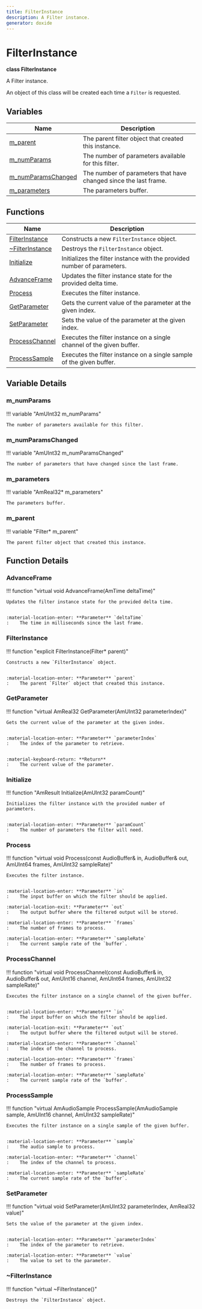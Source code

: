 ```yaml
---
title: FilterInstance
description: A Filter instance.
generator: doxide
---
```



# FilterInstance

**class  FilterInstance**


A Filter instance.

An object of this class will be created each time a `Filter` is requested.


    


## Variables

| Name | Description |
| ---- | ----------- |
| [m_parent](#m_parent) | The parent filter object that created this instance.  |
| [m_numParams](#m_numParams) | The number of parameters available for this filter.  |
| [m_numParamsChanged](#m_numParamsChanged) | The number of parameters that have changed since the last frame.  |
| [m_parameters](#m_parameters) | The parameters buffer.  |

## Functions

| Name | Description |
| ---- | ----------- |
| [FilterInstance](#FilterInstance) | Constructs a new `FilterInstance` object. |
| [~FilterInstance](#_u007eFilterInstance) | Destroys the `FilterInstance` object.  |
| [Initialize](#Initialize) | Initializes the filter instance with the provided number of parameters. |
| [AdvanceFrame](#AdvanceFrame) | Updates the filter instance state for the provided delta time. |
| [Process](#Process) | Executes the filter instance. |
| [GetParameter](#GetParameter) | Gets the current value of the parameter at the given index. |
| [SetParameter](#SetParameter) | Sets the value of the parameter at the given index. |
| [ProcessChannel](#ProcessChannel) | Executes the filter instance on a single channel of the given buffer. |
| [ProcessSample](#ProcessSample) | Executes the filter instance on a single sample of the given buffer. |

## Variable Details

### m_numParams<a name="m_numParams"></a>

!!! variable "AmUInt32 m_numParams"

    
    The number of parameters available for this filter.
             
    
    
    

### m_numParamsChanged<a name="m_numParamsChanged"></a>

!!! variable "AmUInt32 m_numParamsChanged"

    
    The number of parameters that have changed since the last frame.
             
    
    
    

### m_parameters<a name="m_parameters"></a>

!!! variable "AmReal32&#42; m_parameters"

    
    The parameters buffer.
             
    
    
    

### m_parent<a name="m_parent"></a>

!!! variable "Filter&#42; m_parent"

    
    The parent filter object that created this instance.
             
    
    
    

## Function Details

### AdvanceFrame<a name="AdvanceFrame"></a>
!!! function "virtual void AdvanceFrame(AmTime deltaTime)"

    
    Updates the filter instance state for the provided delta time.
    
    
    :material-location-enter: **Parameter** `deltaTime`
    :    The time in milliseconds since the last frame.
                
    

### FilterInstance<a name="FilterInstance"></a>
!!! function "explicit FilterInstance(Filter&#42; parent)"

    
    Constructs a new `FilterInstance` object.
    
    
    :material-location-enter: **Parameter** `parent`
    :    The parent `Filter` object that created this instance.
                
    

### GetParameter<a name="GetParameter"></a>
!!! function "virtual AmReal32 GetParameter(AmUInt32 parameterIndex)"

    
    Gets the current value of the parameter at the given index.
    
    
    :material-location-enter: **Parameter** `parameterIndex`
    :    The index of the parameter to retrieve.
    
    
    :material-keyboard-return: **Return**
    :    The current value of the parameter.
            
    

### Initialize<a name="Initialize"></a>
!!! function "AmResult Initialize(AmUInt32 paramCount)"

    
    Initializes the filter instance with the provided number of parameters.
    
    
    :material-location-enter: **Parameter** `paramCount`
    :    The number of parameters the filter will need.
                
    

### Process<a name="Process"></a>
!!! function "virtual void Process(const AudioBuffer&amp; in, AudioBuffer&amp; out, AmUInt64 frames, AmUInt32 sampleRate)"

    
    Executes the filter instance.
    
    
    :material-location-enter: **Parameter** `in`
    :    The input buffer on which the filter should be applied.
        
    :material-location-exit: **Parameter** `out`
    :    The output buffer where the filtered output will be stored.
        
    :material-location-enter: **Parameter** `frames`
    :    The number of frames to process.
        
    :material-location-enter: **Parameter** `sampleRate`
    :    The current sample rate of the `buffer`.
                
    

### ProcessChannel<a name="ProcessChannel"></a>
!!! function "virtual void ProcessChannel(const AudioBuffer&amp; in, AudioBuffer&amp; out, AmUInt16 channel, AmUInt64 frames, AmUInt32 sampleRate)"

    
    Executes the filter instance on a single channel of the given buffer.
    
    
    :material-location-enter: **Parameter** `in`
    :    The input buffer on which the filter should be applied.
        
    :material-location-exit: **Parameter** `out`
    :    The output buffer where the filtered output will be stored.
        
    :material-location-enter: **Parameter** `channel`
    :    The index of the channel to process.
        
    :material-location-enter: **Parameter** `frames`
    :    The number of frames to process.
        
    :material-location-enter: **Parameter** `sampleRate`
    :    The current sample rate of the `buffer`.
                
    

### ProcessSample<a name="ProcessSample"></a>
!!! function "virtual AmAudioSample ProcessSample(AmAudioSample sample, AmUInt16 channel, AmUInt32 sampleRate)"

    
    Executes the filter instance on a single sample of the given buffer.
    
    
    :material-location-enter: **Parameter** `sample`
    :    The audio sample to process.
        
    :material-location-enter: **Parameter** `channel`
    :    The index of the channel to process.
        
    :material-location-enter: **Parameter** `sampleRate`
    :    The current sample rate of the `buffer`.
                
    

### SetParameter<a name="SetParameter"></a>
!!! function "virtual void SetParameter(AmUInt32 parameterIndex, AmReal32 value)"

    
    Sets the value of the parameter at the given index.
    
    
    :material-location-enter: **Parameter** `parameterIndex`
    :    The index of the parameter to retrieve.
        
    :material-location-enter: **Parameter** `value`
    :    The value to set to the parameter.
                
    

### ~FilterInstance<a name="_u007eFilterInstance"></a>
!!! function "virtual ~FilterInstance()"

    
    Destroys the `FilterInstance` object.
             
    
    
    

